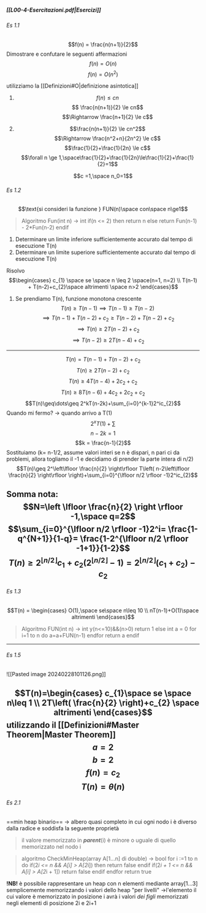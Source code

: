 ##### [[L00-4-Esercitazioni.pdf|Esercizi]]
###### Es 1.1
$$f(n) = \frac{n(n+1)}{2}$$
Dimostrare e confutare le seguenti affermazioni
 $$f(n) = O(n)$$
$$f(n) = O(n^2)$$

utilizziamo la [[Definizioni#O|definizione asintotica]]

1. $$f(n) \le cn $$ $$ \frac{n(n+1)}{2} \le cn$$
$$\Rightarrow \frac{n+1}{2} \le c$$

2. $$\frac{n(n+1)}{2} \le cn^2$$
$$\Rightarrow \frac{n^2+n}{2n^2} \le c$$
$$\frac{1}{2}+\frac{1}{2n} \le c$$
$$\forall n \ge 1,\space\frac{1}{2}+\frac{1}{2n}\le\frac{1}{2}+\frac{1}{2}=1$$

$$c =1,\space n_0=1$$
###### Es 1.2
$$\text{si consideri la funzione } FUN(n)\space con\space n\ge1$$
>Algoritmo Fun(int n) -> int
>	if(n <= 2) then
>		return n
>	else
>		return Fun(n-1) - 2\*Fun(n-2)
>	endif

1. Determinare un limite inferiore sufficientemente accurato dal tempo di esecuzione T(n)
2. Determinare un limite superiore sufficientemente accurato dal tempo di esecuzione T(n)

Risolvo
$$\begin{cases}
 c_{1} \space se \space n \leq 2 \space(n=1, n=2) \\
T(n-1) + T(n-2)+c_{2}\space altrimenti \space n>2
\end{cases}$$

1. Se prendiamo T(n), funzione monotona crescente $$T(n) \geq T(n-1) \implies T(n-1) \geq  T(n-2)$$
$$\implies T(n-1)+T(n-2) +c_{2} \geq T(n-2)+T(n-2) +c_{2}$$
$$\implies T(n) \geq 2T(n-2) +c_{2}$$
$$\implies T(n-2) \geq 2T(n-4) +c_{2}$$
---
$$T(n) = T(n-1)+T(n-2) +c_{2}$$
$$T(n) \geq 2T(n-2)+c_{2}$$
$$T(n)\geq 4T(n-4)+2c_{2}+c_{2}$$
$$T(n)\geq 8T(n-6)+4c_{2}+2c_{2}+c_{2}$$
$$T(n)\geq\dots\geq 2^kT(n-2k)+\sum_{i=0}^{k-1}2^ic_{2}$$
Quando mi fermo? -> quando arrivo a T(1)
$$2^xT(1)+\sum$$
$$n-2k=1$$
$$k = \frac{n-1}{2}$$
Sostituiamo  (k= n-1/2,   assume valori interi se n è dispari, n pari ci da problemi, allora togliamo il -1 e decidiamo di prender la parte intera di n/2)
$$T(n)\geq 2^\left\lfloor  \frac{n}{2} \right\rfloor  T\left( n-2\left\lfloor  \frac{n}{2} \right\rfloor   \right)+\sum_{i=0}^{\lfloor n/2 \rfloor -1}2^ic_{2}$$



Somma nota: $$N=\left \lfloor  \frac{n}{2} \right \rfloor -1,\space q=2$$
$$\sum_{i=0}^{\lfloor n/2 \rfloor -1}2^i= \frac{1-q^{N+1}}{1-q}= \frac{1-2^{\lfloor n/2 \rfloor -1+1}}{1-2}$$
$$T(n)\geq 2^{\lfloor n/2 \rfloor }c_{1}+c_{2}(2^{\lfloor n/2 \rfloor }-1)=2^{\lfloor n/2 \rfloor }(c_{1}+c_{2})-c_{2}$$
---
###### Es 1.3

$$T(n) = \begin{cases}
O(1),\space se\space n\leq 10 \\
nT(n-1)+O(1)\space altrimenti
\end{cases}$$
>Algoritmo FUN(int n) -> int
	y(n<=10)&&(n>0)
	return 1
else
	int a = 0
	for i=1 to n do
		a=a+FUN(n-1)
	endfor
	return a
endif

---
###### Es 1.5
![[Pasted image 20240228101126.png]]

$$T(n)=\begin{cases}
c_{1}\space se \space n\leq 1 \\
2T\left( \frac{n}{2} \right)+c_{2} \space altrimenti
\end{cases}$$
utilizzando il [[Definizioni#Master Theorem|Master Theorem]]
$$a = 2$$
$$b = 2$$
$$f(n)=c_{2}$$
$$T(n)=\theta(n)$$
---
###### Es 2.1
==min heap binario==
	-> albero quasi completo in cui ogni nodo i è diverso dalla radice e soddisfa la seguente proprietà
>il valore memorizzato in **_parent_**(i) è minore o uguale di quello memorizzato nel nodo i

>algoritmo CheckMinHeap(array A[1...n] di double) -> bool
>	for i :=1 to n do
>		if(2*i <= n && A[i] > A[2*i]) then
>			return false
>		endif
>		if(2*i + 1 <= n && A[i] > A[2*i + 1])
>			return false
>		endif
>	endfor
>return true

**!NB!** è possibile rappresentare un heap con n elementi mediante array[1...3] semplicemente memorizzando i valori dello heap "per livelli"
	->l'elemento il cui valore è memorizzato in posizione i avrà i valori _dei figli_ memorizzati negli elementi di posizione 2i e 2i+1
